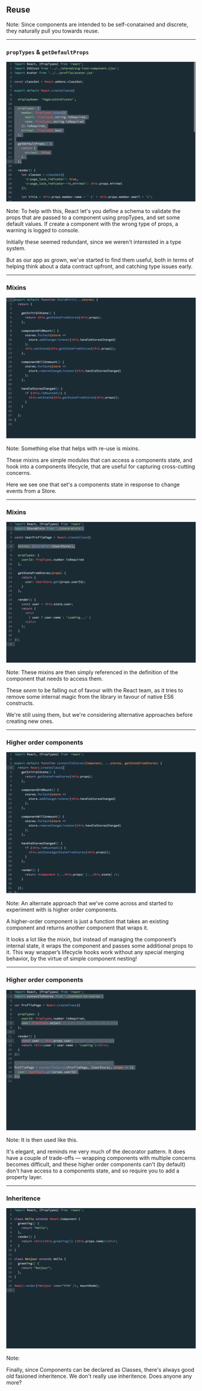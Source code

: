 ## Reuse

Note:
Since components are intended to be self-conatained and discrete, they naturally pull you towards reuse.

---

### `propTypes` & `getDefaultProps`

<a href="subl://open?url=file:///Users/vim/code/sketches/wdcnz-2015-react-tips-and-tricks/code-samples/proptypes.js">![proptypes](../../images/proptypes.png)<!-- .element: width="800" --></a>

Note:
To help with this, React let's you define a schema to validate the props that are passed to a component using propTypes, and set some default values. If create a component with the wrong type of props, a warning is logged to console.

Initially these seemed redundant, since we weren't interested in a type system.

But as our app as grown, we've started to find them useful, both in terms of helping think about a data contract upfront, and catching type issues early.

---

### Mixins
<a href="subl://open?url=file:///Users/vim/code/sketches/wdcnz-2015-react-tips-and-tricks/code-samples/mixin.js">![proptypes](../../images/mixin.png)<!-- .element: width="800" --></a>

Note:
Something else that helps with re-use is mixins.

These mixins are simple modules that can access a components state, and hook into a components lifecycle, that are useful for capturing cross-cutting concerns. 

Here we see one that set's a components state in response to change events from a Store.

---

### Mixins
<a href="subl://open?url=file:///Users/vim/code/sketches/wdcnz-2015-react-tips-and-tricks/code-samples/mixin-use.js">![proptypes](../../images/mixin-use.png)<!-- .element: width="800" --></a>

Note:
These mixins are then simply referenced in the definition of the component that needs to access them.

These _seem_ to be falling out of favour with the React team, as it tries to remove some internal magic from the library in favour of native ES6 constructs. 

We're still using them, but we're considering alternative approaches before creating new ones.

---


### Higher order components
<a href="subl://open?url=file:///Users/vim/code/sketches/wdcnz-2015-react-tips-and-tricks/code-samples/higher-order-component.js">![proptypes](../../images/higher-order-component.png)<!-- .element: width="800" --></a>

Note:
An alternate approach that we've come across and started to experiment with is higher order components.

A higher-order component is just a function that takes an existing component and returns another component that wraps it.

It looks a lot like the mixin, but instead of managing the component’s internal state, it wraps the component and passes some additional props to it. This way wrapper’s lifecycle hooks work without any special merging behavior, by the virtue of simple component nesting!


---


### Higher order components
<a href="subl://open?url=file:///Users/vim/code/sketches/wdcnz-2015-react-tips-and-tricks/code-samples/higher-order-component-use.js">![proptypes](../../images/higher-order-component-use.png)<!-- .element: width="800" --></a>

Note:
It is then used like this.

It's elegant, and reminds me very much of the decorator pattern. It does have a couple of trade-offs — wrapping components with multiple concerns becomes difficult, and these higher order components can't (by default) don't have access to a components state, and so require you to add a property layer.

---


### Inheritence
<a href="subl://open?url=file:///Users/vim/code/sketches/wdcnz-2015-react-tips-and-tricks/code-samples/inheritence.js">![proptypes](../../images/inheritence.png)<!-- .element: width="800" --></a>

Note:

Finally, since Components can be declared as Classes, there's always good old fasioned inheritence. We don't really use inheritence. Does anyone any more?
